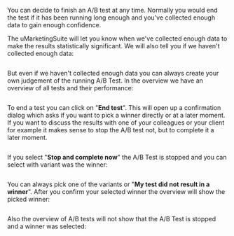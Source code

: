 You can decide to finish an A/B test at any time. Normally you would end the test if it has been running long enough and you've collected enough data to gain enough confidence.

The uMarketingSuite will let you know when we've collected enough data to make the results statistically significant. We will also tell you if we haven't collected enough data:

![]()

But even if we haven't collected enough data you can always create your own judgement of the running A/B Test. In the overview we have an overview of all tests and their performance:

![]()

To end a test you can click on "**End test**". This will open up a confirmation dialog which asks if you want to pick a winner directly or at a later moment. If you want to discuss the results with one of your colleagues or your client for example it makes sense to stop the A/B test not, but to complete it a later moment.

![]()

If you select "**Stop and complete now**" the A/B Test is stopped and you can select with variant was the winner:

![]()

You can always pick one of the variants or "**My test did not result in a winner**". After you confirm your selected winner the overview will show the picked winner:

![]()

Also the overview of A/B tests will not show that the A/B Test is stopped and a winner was selected:

![]()